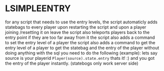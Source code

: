 # LSIMPLEENTRY
for any script that needs to use the entry levels, the script automaticly adds statebags to every player upon restarting the script and upon a player joining /resetting it on leave 
the script also teleports players back to the entry point if they are too far away from it
the script also adds a command to set the entry level of a player
the script also adds a command to get the entry level of a player
to get the statebag and the entry of the player without doing anything with the sql you need to do the following (example):
lets say source is your playerid
```Player(source).state.entry```
thats it! :) and you got the entry of the player instantly. (statebogs only work server side)
